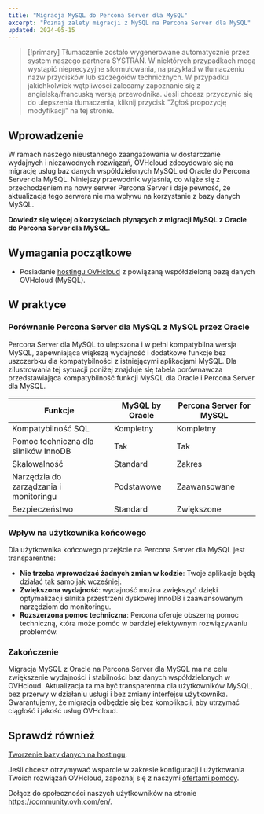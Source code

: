 ```yaml
---
title: "Migracja MySQL do Percona Server dla MySQL"
excerpt: "Poznaj zalety migracji z MySQL na Percona Server dla MySQL"
updated: 2024-05-15
---
```


> [!primary]
> Tłumaczenie zostało wygenerowane automatycznie przez system naszego partnera SYSTRAN. W niektórych przypadkach mogą wystąpić nieprecyzyjne sformułowania, na przykład w tłumaczeniu nazw przycisków lub szczegółów technicznych. W przypadku jakichkolwiek wątpliwości zalecamy zapoznanie się z angielską/francuską wersją przewodnika. Jeśli chcesz przyczynić się do ulepszenia tłumaczenia, kliknij przycisk "Zgłoś propozycję modyfikacji” na tej stronie.
>

## Wprowadzenie

W ramach naszego nieustannego zaangażowania w dostarczanie wydajnych i niezawodnych rozwiązań, OVHcloud zdecydowało się na migrację usług baz danych współdzielonych MySQL od Oracle do Percona Server dla MySQL.
Niniejszy przewodnik wyjaśnia, co wiąże się z przechodzeniem na nowy serwer Percona Server i daje pewność, że aktualizacja tego serwera nie ma wpływu na korzystanie z bazy danych MySQL.

**Dowiedz się więcej o korzyściach płynących z migracji MySQL z Oracle do Percona Server dla MySQL.**

## Wymagania początkowe

- Posiadanie [hostingu OVHcloud](/links/web/hosting) z powiązaną współdzieloną bazą danych OVHcloud (MySQL).

## W praktyce

### Porównanie Percona Server dla MySQL z MySQL przez Oracle

Percona Server dla MySQL to ulepszona i w pełni kompatybilna wersja MySQL, zapewniająca większą wydajność i dodatkowe funkcje bez uszczerbku dla kompatybilności z istniejącymi aplikacjami MySQL. Dla zilustrowania tej sytuacji poniżej znajduje się tabela porównawcza przedstawiająca kompatybilność funkcji MySQL dla Oracle i Percona Server dla MySQL.

|Funkcje|MySQL by Oracle|Percona Server for MySQL|
|---|---|---| 
|Kompatybilność SQL|Kompletny|Kompletny|
|Pomoc techniczna dla silników InnoDB|Tak|Tak|
|Skalowalność|Standard|Zakres|
|Narzędzia do zarządzania i monitoringu|Podstawowe|Zaawansowane|
|Bezpieczeństwo|Standard|Zwiększone|

### Wpływ na użytkownika końcowego

Dla użytkownika końcowego przejście na Percona Server dla MySQL jest transparentne:

- **Nie trzeba wprowadzać żadnych zmian w kodzie**: Twoje aplikacje będą działać tak samo jak wcześniej.
- **Zwiększona wydajność**: wydajność można zwiększyć dzięki optymalizacji silnika przestrzeni dyskowej InnoDB i zaawansowanym narzędziom do monitoringu.
- **Rozszerzona pomoc techniczna**: Percona oferuje obszerną pomoc techniczną, która może pomóc w bardziej efektywnym rozwiązywaniu problemów.

### Zakończenie

Migracja MySQL z Oracle na Percona Server dla MySQL ma na celu zwiększenie wydajności i stabilności baz danych współdzielonych w OVHcloud. Aktualizacja ta ma być transparentna dla użytkowników MySQL, bez przerwy w działaniu usługi i bez zmiany interfejsu użytkownika. Gwarantujemy, że migracja odbędzie się bez komplikacji, aby utrzymać ciągłość i jakość usług OVHcloud.

## Sprawdź również

[Tworzenie bazy danych na hostingu](/pages/web_cloud/web_hosting/sql_create_database).

Jeśli chcesz otrzymywać wsparcie w zakresie konfiguracji i użytkowania Twoich rozwiązań OVHcloud, zapoznaj się z naszymi [ofertami pomocy](/links/support).

Dołącz do społeczności naszych użytkowników na stronie <https://community.ovh.com/en/>.